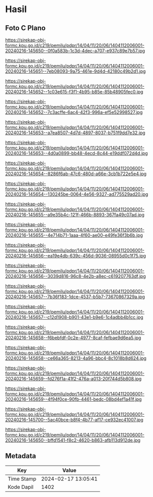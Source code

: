 # Hasil

## Foto C Plano

https://sirekap-obj-formc.kpu.go.id/c219/pemilu/pdpr/14/04/11/20/06/1404112006001-20240216-145650--0f0a583b-1c3d-4dec-a707-e937c89e7b57.jpg

https://sirekap-obj-formc.kpu.go.id/c219/pemilu/pdpr/14/04/11/20/06/1404112006001-20240216-145651--7eb08093-9a75-461e-9d4d-42180c49b2d1.jpg

https://sirekap-obj-formc.kpu.go.id/c219/pemilu/pdpr/14/04/11/20/06/1404112006001-20240216-145652--1c03e615-f3f1-4b95-b85e-85b48905fec0.jpg

https://sirekap-obj-formc.kpu.go.id/c219/pemilu/pdpr/14/04/11/20/06/1404112006001-20240216-145652--7c3acffe-6ac4-42f3-996a-ef5e52998527.jpg

https://sirekap-obj-formc.kpu.go.id/c219/pemilu/pdpr/14/04/11/20/06/1404112006001-20240216-145653--a7ea8507-4d7d-4897-8037-b751f9dd7e32.jpg

https://sirekap-obj-formc.kpu.go.id/c219/pemilu/pdpr/14/04/11/20/06/1404112006001-20240216-145653--4d0a0899-bb48-4ecd-8c44-e19ddf072d4d.jpg

https://sirekap-obj-formc.kpu.go.id/c219/pemilu/pdpr/14/04/11/20/06/1404112006001-20240216-145654--8286f6ab-47c6-480d-a66e-3cb1b722e5e4.jpg

https://sirekap-obj-formc.kpu.go.id/c219/pemilu/pdpr/14/04/11/20/06/1404112006001-20240216-145654--130245be-0064-4e56-9327-ad775529ad20.jpg

https://sirekap-obj-formc.kpu.go.id/c219/pemilu/pdpr/14/04/11/20/06/1404112006001-20240216-145655--a9e35b4c-121f-466b-8893-367fa49c07ad.jpg

https://sirekap-obj-formc.kpu.go.id/c219/pemilu/pdpr/14/04/11/20/06/1404112006001-20240216-145655--4e714b71-1aaa-4f60-ae00-e49fe36f3b6b.jpg

https://sirekap-obj-formc.kpu.go.id/c219/pemilu/pdpr/14/04/11/20/06/1404112006001-20240216-145656--ea19e4db-639c-456d-9036-08955d0c1f75.jpg

https://sirekap-obj-formc.kpu.go.id/c219/pemilu/pdpr/14/04/11/20/06/1404112006001-20240216-145656--3039d816-96c8-4e2b-a8ec-c619207763df.jpg

https://sirekap-obj-formc.kpu.go.id/c219/pemilu/pdpr/14/04/11/20/06/1404112006001-20240216-145657--7b36f183-1dce-4537-b5b7-73670867329a.jpg

https://sirekap-obj-formc.kpu.go.id/c219/pemilu/pdpr/14/04/11/20/06/1404112006001-20240216-145657--c12d1908-b901-43e1-b9e6-1c4adbb4b1cc.jpg

https://sirekap-obj-formc.kpu.go.id/c219/pemilu/pdpr/14/04/11/20/06/1404112006001-20240216-145658--f6bebfdf-0c2e-4977-8caf-fefbae9d6ea5.jpg

https://sirekap-obj-formc.kpu.go.id/c219/pemilu/pdpr/14/04/11/20/06/1404112006001-20240216-145658--ce66a365-8213-4a96-bbc4-8c1018b8d624.jpg

https://sirekap-obj-formc.kpu.go.id/c219/pemilu/pdpr/14/04/11/20/06/1404112006001-20240216-145659--fd276f1a-41f2-476a-a013-20f744d5b808.jpg

https://sirekap-obj-formc.kpu.go.id/c219/pemilu/pdpr/14/04/11/20/06/1404112006001-20240216-145659--4f94f0ce-90fb-4461-bedc-08bd4ef1a41f.jpg

https://sirekap-obj-formc.kpu.go.id/c219/pemilu/pdpr/14/04/11/20/06/1404112006001-20240216-145700--5ac40bce-b8f4-4b77-af17-ce932ec41007.jpg

https://sirekap-obj-formc.kpu.go.id/c219/pemilu/pdpr/14/04/11/20/06/1404112006001-20240216-145650--bffd1541-f8c2-4620-b863-afb113d912de.jpg


## Metadata

| Key        | Value               |
| ---------- | ------------------- |
| Time Stamp | 2024-02-17 13:05:41 |
| Kode Dapil | 1402                |



